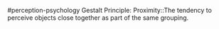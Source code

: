 #perception-psychology 
Gestalt Principle: Proximity::The tendency to perceive objects close together as part of the same grouping.
<!--SR:!2024-02-05,3,250-->